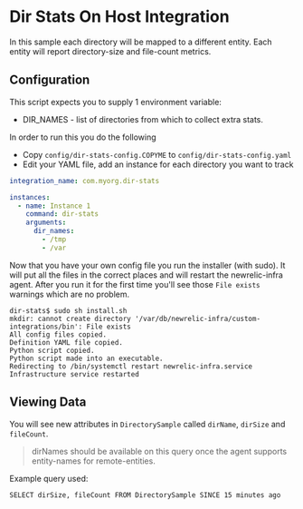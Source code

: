 # Dir Stats On Host Integration

In this sample each directory will be mapped to a different entity.
Each entity will report directory-size and file-count metrics.

## Configuration

This script expects you to supply 1 environment variable:
* DIR_NAMES - list of directories from which to collect extra stats.

In order to run this you do the following
* Copy `config/dir-stats-config.COPYME` to `config/dir-stats-config.yaml`
* Edit your YAML file, add an instance for each directory you want to track

```yaml
integration_name: com.myorg.dir-stats

instances:
  - name: Instance 1
    command: dir-stats
    arguments:
      dir_names:
        - /tmp
        - /var
```

Now that you have your own config file you run the installer (with sudo). It will put all the files in the correct places and will restart the newrelic-infra agent. After you run it for the first time you'll see those `File exists` warnings which are no problem.

```
dir-stats$ sudo sh install.sh 
mkdir: cannot create directory '/var/db/newrelic-infra/custom-integrations/bin': File exists
All config files copied.
Definition YAML file copied.
Python script copied.
Python script made into an executable.
Redirecting to /bin/systemctl restart newrelic-infra.service
Infrastructure service restarted
```

## Viewing Data

You will see new attributes in  `DirectorySample` called `dirName`, `dirSize` and `fileCount`.

> dirNames should be available on this query once the agent supports entity-names for remote-entities.

Example query used:
```
SELECT dirSize, fileCount FROM DirectorySample SINCE 15 minutes ago
```
